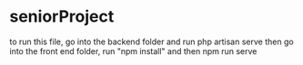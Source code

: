 # seniorProject

to run this file, go into the backend folder and run php artisan serve
then go into the front end folder, run "npm install" and then npm run serve
